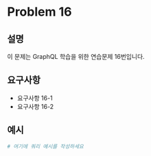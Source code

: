 # Problem 16

## 설명
이 문제는 GraphQL 학습을 위한 연습문제 16번입니다.

## 요구사항
- 요구사항 16-1
- 요구사항 16-2

## 예시
```graphql
# 여기에 쿼리 예시를 작성하세요
```
